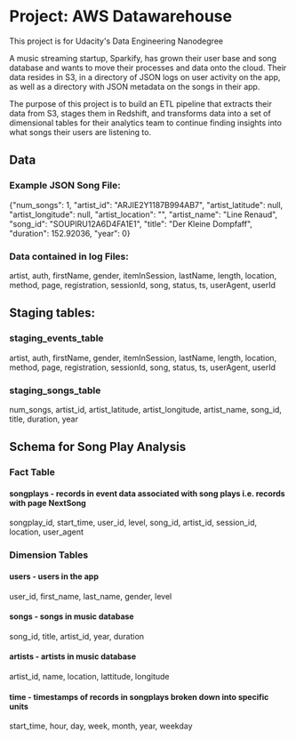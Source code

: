 # Project: AWS Datawarehouse

This project is for Udacity's Data Engineering Nanodegree

A music streaming startup, Sparkify, has grown their user base and song database and wants to move their processes and data onto the cloud. Their data resides in S3, in a directory of JSON logs on user activity on the app, as well as a directory with JSON metadata on the songs in their app.

The purpose of this project is to build an ETL pipeline that extracts their data from S3, stages them in Redshift, and transforms data into a set of dimensional tables for their analytics team to continue finding insights into what songs their users are listening to.


## Data

### Example JSON Song File:
{"num_songs": 1, "artist_id": "ARJIE2Y1187B994AB7", "artist_latitude": null, "artist_longitude": null, "artist_location": "", "artist_name": "Line Renaud", "song_id": "SOUPIRU12A6D4FA1E1", "title": "Der Kleine Dompfaff", "duration": 152.92036, "year": 0}

### Data contained in log Files:
artist, auth, firstName, gender, itemInSession, lastName, length, location, method, page, registration, sessionId, song, status, ts, userAgent, userId

## Staging tables:

### staging_events_table
artist, auth, firstName, gender, itemInSession, lastName, length, location, method, page, registration, sessionId, song, status, ts, userAgent, userId

### staging_songs_table
num_songs, artist_id, artist_latitude, artist_longitude, artist_name, song_id, title, duration, year



## Schema for Song Play Analysis

### Fact Table
#### songplays - records in event data associated with song plays i.e. records with page NextSong
songplay_id, start_time, user_id, level, song_id, artist_id, session_id, location, user_agent

### Dimension Tables
#### users - users in the app
user_id, first_name, last_name, gender, level

#### songs - songs in music database
song_id, title, artist_id, year, duration

#### artists - artists in music database
artist_id, name, location, lattitude, longitude

#### time - timestamps of records in songplays broken down into specific units
start_time, hour, day, week, month, year, weekday